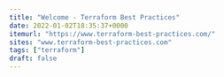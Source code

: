 ```yaml
---
title: "Welcome - Terraform Best Practices"
date: 2022-01-02T18:35:37+0000
itemurl: "https://www.terraform-best-practices.com/"
sites: "www.terraform-best-practices.com"
tags: ["terraform"]
draft: false
---
```


